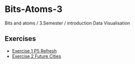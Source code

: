 # Bits-Atoms-3
Bits and atoms / 3.Semester / introduction Data Visualisation

## Exercises
- [Exercise 1 P5 Refresh](https://github.com/audrilli/Bits-Atoms-3/tree/main/01-Exercise-p5refresh)
- [Exercise 2 Future Cities](https://github.com/audrilli/Bits-Atoms-3/blob/main/02-Exercise-futureCities/index.html)

